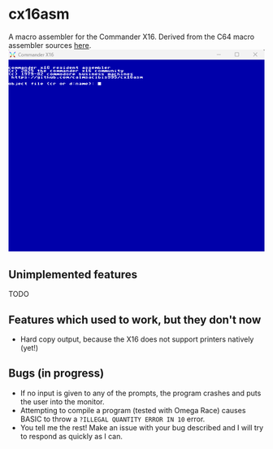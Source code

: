 # cx16asm
A macro assembler for the Commander X16. Derived from the C64 macro assembler sources [here](https://github.com/mist64/cbmsrc/tree/master/ASSEMBLER_C64_REC).
![image](https://github.com/calmsacibis995/cx16asm/blob/main/pics/cx16asm.png)

## Unimplemented features
TODO

## Features which used to work, but they don't now
 * Hard copy output, because the X16 does not support printers natively (yet!)

## Bugs (in progress)
 * If no input is given to any of the prompts, the program crashes and puts the user into the monitor.
 * Attempting to compile a program (tested with Omega Race) causes BASIC to throw a `?ILLEGAL QUANTITY ERROR IN 10` error.
 * You tell me the rest! Make an issue with your bug described and I will try to respond as quickly as I can.
